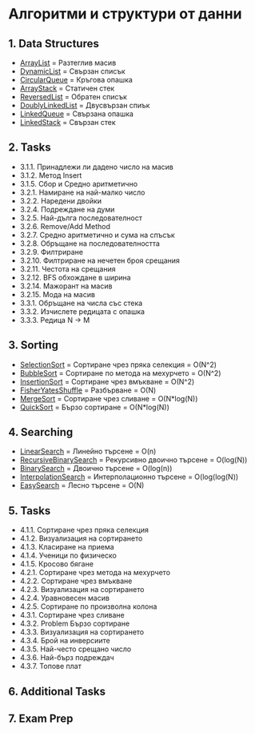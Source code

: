 ﻿# Алгоритми и структури от данни

## 1. Data Structures 
- [ArrayList](1.%20Data%20Structures/ArrayList) = Разтеглив масив
- [DynamicList](1.%20Data%20Structures/DynamicList) = Свързан списък
- [CircularQueue](1.%20Data%20Structures/CircularQueue) = Кръгова опашка
- [ArrayStack](1.%20Data%20Structures/ArrayStack) = Статичен стек
- [ReversedList](1.%20Data%20Structures/ReversedList) = Обратен списък
- [DoublyLinkedList](1.%20Data%20Structures/DoublyLinkedList) = Двусвързан спиък
- [LinkedQueue](1.%20Data%20Structures/LinkedQueue) =  Свързана опашка
- [LinkedStack](1.%20Data%20Structures/LinkedStack) = Свързан стек

## 2. Tasks
- 3.1.1. Принадлежи ли дадено число на масив
- 3.1.2. Метод Insert 
- 3.1.5. Сбор и Средно аритметично
- 3.2.1. Намиране на най-малко число 
- 3.2.2. Наредени двойки
- 3.2.4. Подреждане на думи
- 3.2.5. Най-дълга последователност
- 3.2.6. Remove/Add Method 
- 3.2.7. Средно аритметично и сума на спъсък 
- 3.2.8. Обръщане на последователността 
- 3.2.9. Филтриране 
- 3.2.10. Филтриране на нечетен броя срещания
- 3.2.11. Честота на срещания
- 3.2.12. BFS обхождане в ширина
- 3.2.14. Мажорант на масив
- 3.2.15. Мода на масив
- 3.3.1. Обръщане на числа със стека
- 3.3.2. Изчислете редицата с опашка
- 3.3.3. Редица N -> M

## 3. Sorting 
- [SelectionSort](3.%20Sorting/SelectionSort) = Сортиране чрез пряка селекция = О(N^2)
- [BubbleSort](3.%20Sorting/BubbleSort) = Сортиране по метода на мехурчето = О(N^2)
- [InsertionSort](3.%20Sorting/InsertionSort) = Сортиране чрез вмъкване = О(N^2)
- [FisherYatesShuffle](3.%20Sorting/FisherYatesShuffle) = Разбърване = О(N)
- [MergeSort](3.%20Sorting/MergeSort) = Сортиране чрез сливане = O(N*log(N))
- [QuickSort](3.%20Sorting/QuickSort) = Бързо сортиране = O(N*log(N))

## 4. Searching 
- [LinearSearch](4.%20Searching/LinearSearch) = Линейно търсене = O(n)
- [RecursiveBinarySearch](4.%20Searching/RecursiveBinarySearch) = Рекурсивно двоично търсене = O(log(N))
- [BinarySearch](4.%20Searching/BinarySearch) = Двоично търсене = O(log(n))
- [InterpolationSearch](4.%20Searching/InterpolationSearch) = Интерполационно търсене = O(log(log(N))
- [EasySearch](4.%20Searching/EasySearch) = Лесно търсене = O(N)

## 5. Tasks
- 4.1.1. Сортиране чрез пряка селекция
- 4.1.2. Визуализация на сортирането
- 4.1.3. Класиране на приема
- 4.1.4. Ученици по физическо
- 4.1.5. Кросово бягане
- 4.2.1. Сортиране чрез метода на мехурчето
- 4.2.2. Сортиране чрез вмъкване
- 4.2.3. Визуализация на сортирането
- 4.2.4. Уравновесен масив
- 4.2.5. Сортиране по произволна колона
- 4.3.1. Сортиране чрез сливане
- 4.3.2. Problem Бързо сортиране
- 4.3.3. Визуализация на сортирането
- 4.3.4. Брой на инверсиите
- 4.3.5. Най-често срещано число
- 4.3.6. Най-бърз подреждач
- 4.3.7. Топове плат

## 6. Additional Tasks

## 7. Exam Prep